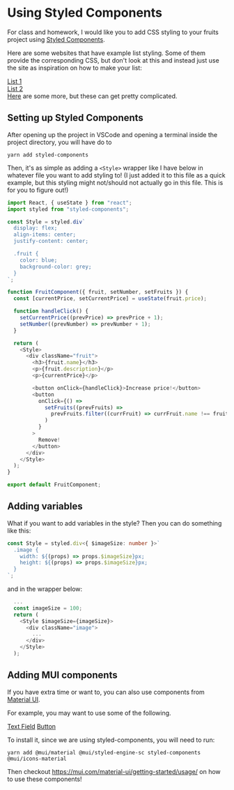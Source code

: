 # Using Styled Components

For class and homework, I would like you to add CSS styling to your fruits project using [Styled Components](https://styled-components.com/docs/basics).

Here are some websites that have example list styling. Some of them provide the corresponding CSS, but don't look at this and instead just use the site as inspiration on how to make your list:

[List 1](https://codepen.io/michellebarker/pen/poLoeRq)<br />
[List 2](https://codepen.io/Adir-SL/pen/rNwBmpM)<br />
[Here](https://freefrontend.com/css-lists/) are some more, but these can get pretty complicated.

## Setting up Styled Components

After opening up the project in VSCode and opening a terminal inside the project directory, you will have do to

```
yarn add styled-components
```

Then, it's as simple as adding a `<Style>` wrapper like I have below in whatever file you want to add styling to! (I just added it to this file as a quick example, but this styling might not/should not actually go in this file. This is for you to figure out!)

```typescript
import React, { useState } from "react";
import styled from "styled-components";

const Style = styled.div`
  display: flex;
  align-items: center;
  justify-content: center;

  .fruit {
    color: blue;
    background-color: grey;
  }
`;

function FruitComponent({ fruit, setNumber, setFruits }) {
  const [currentPrice, setCurrentPrice] = useState(fruit.price);

  function handleClick() {
    setCurrentPrice((prevPrice) => prevPrice + 1);
    setNumber((prevNumber) => prevNumber + 1);
  }

  return (
    <Style>
      <div className="fruit">
        <h3>{fruit.name}</h3>
        <p>{fruit.description}</p>
        <p>{currentPrice}</p>

        <button onClick={handleClick}>Increase price!</button>
        <button
          onClick={() =>
            setFruits((prevFruits) =>
              prevFruits.filter((currFruit) => currFruit.name !== fruit.name)
            )
          }
        >
          Remove!
        </button>
      </div>
    </Style>
  );
}

export default FruitComponent;
```

## Adding variables

What if you want to add variables in the style? Then you can do something like this:

```typescript
const Style = styled.div<{ $imageSize: number }>`
  .image {
    width: ${(props) => props.$imageSize}px;
    height: ${(props) => props.$imageSize}px;
  }
`;
```

and in the wrapper below:

```typescript
  ...
  const imageSize = 100;
  return (
    <Style $imageSize={imageSize}>
      <div className="image">
        ...
      </div>
    </Style>
  );
```

## Adding MUI components

If you have extra time or want to, you can also use components from [Material UI](https://mui.com/).

For example, you may want to use some of the following.

[Text Field](https://mui.com/material-ui/react-text-field/)
[Button](https://mui.com/material-ui/react-button/)

To install it, since we are using styled-components, you will need to run:

```
yarn add @mui/material @mui/styled-engine-sc styled-components @mui/icons-material
```

Then checkout https://mui.com/material-ui/getting-started/usage/ on how to use these components!
